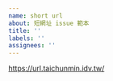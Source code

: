 ```yaml
---
name: short url
about: 短網址 issue 範本
title: ''
labels: ''
assignees: ''
---
```


https://url.taichunmin.idv.tw/
